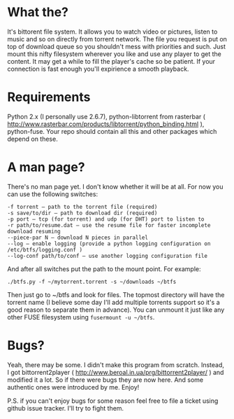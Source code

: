 # What the? #
It's bittorent file system. It allows you to watch video or pictures, listen to music and so on directly from torrent network. The file you request is put on top of download queue so you shouldn't mess with priorities and such. Just mount this nifty filesystem wherever you like and use any player to get the content. It may get a while to fill the player's cache so be patient. If your connection is fast enough you'll expirience a smooth playback.

# Requirements #
Python 2.x (I personally use 2.6.7), python-libtorrent from rasterbar ( http://www.rasterbar.com/products/libtorrent/python_binding.html ), python-fuse. Your repo should contain all this and other packages which depend on these.

# A man page? #
There's no man page yet. I don't know whether it will be at all. For now you can use the following switches:

    -f torrent — path to the torrent file (required)
    -s save/to/dir — path to download dir (required)
    -p port — tcp (for torrent) and udp (for DHT) port to listen to
    -r path/to/resume.dat — use the resume file for faster incomplete download resuming
    --piece-par N — download N pieces in parallel
    --log — enable logging (provide a python logging configuration on /etc/btfs/logging.conf )
    --log-conf path/to/conf — use another logging configuration file

And after all switches put the path to the mount point. For example:

    ./btfs.py -f ~/mytorrent.torrent -s ~/downloads ~/btfs

Then just go to ~/btfs and look for files. The topmost directory will have the torrent name (I believe some day I'll add multiple torrents support so it's a good reason to separate them in advance). You can unmount it just like any other FUSE filesystem using `fusermount -u ~/btfs`.

# Bugs? #
Yeah, there may be some. I didn't make this program from scratch. Instead, I got bittorrent2player ( http://www.beroal.in.ua/prg/bittorrent2player/ ) and modified it a lot. So if there were bugs they are now here. And some authentic ones were introduced by me. Enjoy!

P.S. if you can't enjoy bugs for some reason feel free to file a ticket using github issue tracker. I'll try to fight them.

